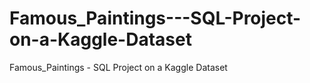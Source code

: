 # Famous_Paintings---SQL-Project-on-a-Kaggle-Dataset
Famous_Paintings - SQL Project on a Kaggle Dataset
